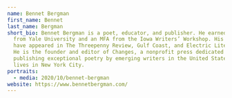 ```yaml
---
name: Bennet Bergman
first_name: Bennet
last_name: Bergman
short_bio: Bennet Bergman is a poet, educator, and publisher. He earned a BA
  from Yale University and an MFA from the Iowa Writers’ Workshop. His poems
  have appeared in The Threepenny Review, Gulf Coast, and Electric Literature.
  He is the founder and editor of Changes, a nonprofit press dedicated to
  publishing exceptional poetry by emerging writers in the United States. He
  lives in New York City.
portraits:
  - media: 2020/10/bennet-bergman
website: https://www.bennetbergman.com/
---
```

